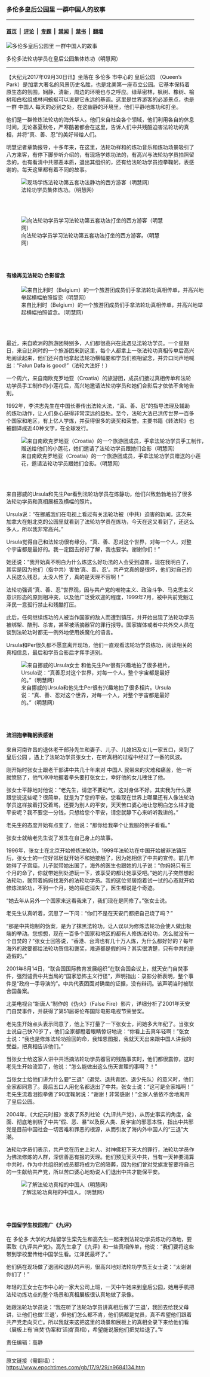 ### 多伦多皇后公园里 一群中国人的故事

---

#### [首页](../../../..?n9684134) &nbsp;|&nbsp; [评论](../../../../../epoch-comment?n9684134) &nbsp;|&nbsp; [专题](../../../../../epoch-special?n9684134) &nbsp;|&nbsp; [禁闻](../../../../../epoch-news?n9684134) &nbsp;|&nbsp; [禁书](../../../../../books?n9684134) &nbsp;|&nbsp; [翻墙](https://github.com/gfw-breaker/nogfw/blob/master/README.md?n9684134)


<div><img alt="多伦多皇后公园里 一群中国人的故事" class="attachment-djy_600_400 size-djy_600_400 wp-post-image" src="https://i.epochtimes.com/assets/uploads/2017/09/2017-9-28-minghui-falun-gong-toronto-02-ss.jpg"/>
<div class="caption">
 <p>
  多伦多法轮功学员在皇后公园集体炼功（明慧网）
 </p>
</div></div><hr/><div class="post_content" id="artbody" itemprop="articleBody">
 <!-- article content begin -->
 <p>
  【大纪元2017年09月30日讯】坐落在
  <ok href="https://www.epochtimes.com/gb/tag/%E5%A4%9A%E4%BC%A6%E5%A4%9A.html">
   多伦多
  </ok>
  市中心的
  <ok href="https://www.epochtimes.com/gb/tag/%E7%9A%87%E5%90%8E%E5%85%AC%E5%9B%AD.html">
   皇后公园
  </ok>
  （Queen’s Park）是加拿大著名的风景历史名胜，也是北美第一座市立公园。它基本保持着原生态的氛围，娴静、清新，周边的环境也与之呼应。绿草密林，枫树、橡树、榆树和白松组成林间蜿蜒可以说是它永远的基调。这里是世界游客的必游景点，也是一群
  <ok href="https://www.epochtimes.com/gb/tag/%E4%B8%AD%E5%9B%BD%E4%BA%BA.html">
   中国人
  </ok>
  每天的必到之处，在这幽静的环境里，他们平静地炼功和打坐。
 </p>
 <p>
  他们是一群修炼法轮功的海外华人。他们来自社会各个领域，他们利用各自的休息时间，无论春夏秋冬，严寒酷暑都会在这里，告诉人们中共残酷迫害法轮功的真相，并将“真、善、忍”的美好带给人们。
 </p>
 <p>
  明慧记者章韵报导，十多年来，在这里，法轮功祥和的炼功音乐和炼功场景吸引了八方来客，有停下脚步听介绍的，有现场学炼功法的，有高兴与法轮功学员拍照留念的，也有看清中共邪恶本质，退出其组织的，还有给法轮功学员抱拳鞠躬，表感谢的。每天这里都有着不同的故事。
 </p>
 <figure aria-describedby="caption-attachment-9684169" class="wp-caption aligncenter" id="attachment_9684169" style="width: 500px">
  <ok href="https://i.epochtimes.com/assets/uploads/2017/09/2017-9-28-minghui-falun-gong-toronto-01-ss.jpg" target="_blank">
   <img alt="现场学炼法轮功第五套功法静功的西方游客（明慧网）" class="size-full wp-image-9684169" src="https://i.epochtimes.com/assets/uploads/2017/09/2017-9-28-minghui-falun-gong-toronto-01-ss.jpg"/>
  </ok>
  <br/><figcaption class="wp-caption-text" id="caption-attachment-9684169">
   法轮功学员集体炼功。（明慧网）
  </figcaption><br/>
 </figure><br/>
 <figure aria-describedby="caption-attachment-9684175" class="wp-caption aligncenter" id="attachment_9684175" style="width: 384px">
  <ok href="https://i.epochtimes.com/assets/uploads/2017/09/2017-9-28-minghui-falun-gong-toronto-03-ss.jpg" target="_blank">
   <img alt="向法轮功学员学习法轮功第五套功法打坐的西方游客（明慧网）" class="size-full wp-image-9684175" src="https://i.epochtimes.com/assets/uploads/2017/09/2017-9-28-minghui-falun-gong-toronto-03-ss.jpg"/>
  </ok>
  <br/><figcaption class="wp-caption-text" id="caption-attachment-9684175">
   向法轮功学员学习法轮功第五套功法打坐的西方游客。（明慧网）
  </figcaption><br/>
 </figure><br/>
 <h4>
  有缘再见法轮功 合影留念
 </h4>
 <figure aria-describedby="caption-attachment-9684173" class="wp-caption aligncenter" id="attachment_9684173" style="width: 500px">
  <ok href="https://i.epochtimes.com/assets/uploads/2017/09/2017-9-28-minghui-falun-gong-toronto-04-ss.jpg" target="_blank">
   <img alt="来自比利时（Belgium）的一个旅游团成员们手拿法轮功真相传单，并高兴地举起横幅拍照留恋（明慧网）" class="size-full wp-image-9684173" src="https://i.epochtimes.com/assets/uploads/2017/09/2017-9-28-minghui-falun-gong-toronto-04-ss.jpg"/>
  </ok>
  <br/><figcaption class="wp-caption-text" id="caption-attachment-9684173">
   来自比利时（Belgium）的一个旅游团成员们手拿法轮功真相传单，并高兴地举起横幅拍照留念。（明慧网）
  </figcaption><br/>
 </figure><br/>
 <p>
  最近，来自欧洲的旅游团特别多，人们都很高兴在此遇见法轮功学员。一个星期日，来自比利时的一个旅游团来到这里，每个人都拿上一张法轮功真相传单后高兴地阅读起来，他们还兴奋地拿起法轮功横幅要和学员们照相留念，并异口同声地喊出：“Falun Dafa is good!”（法轮大法好！）
 </p>
 <p>
  一个周六，来自南欧克罗地亚（Croatia）的旅游团，成员们接过真相传单和法轮功学员手工制作的小莲花后，高兴地邀请法轮功学员和她们合影后才依依不舍地告别。
 </p>
 <p>
  1992年，李洪志先生在中国长春传出法轮大法，“真、善、忍”的指导法理及辅助的炼功动作，让人们身心获得非常深远的益处。至今，法轮大法已洪传世界一百多个国家和地区，有上亿人学炼，并获得很多的褒奖和荣誉。主要书籍《转法轮》也被翻译成近40种文字，在全球发行。
 </p>
 <figure aria-describedby="caption-attachment-9684174" class="wp-caption aligncenter" id="attachment_9684174" style="width: 500px">
  <ok href="https://i.epochtimes.com/assets/uploads/2017/09/2017-9-28-minghui-falun-gong-toronto-05-ss.jpg" target="_blank">
   <img alt=" 来自南欧克罗地亚（Croatia）的一个旅游团成员，手拿法轮功学员手工制作，赠送给他们的小莲花，她们邀请了法轮功学员跟她们合影（明慧网）" class="size-full wp-image-9684174" src="https://i.epochtimes.com/assets/uploads/2017/09/2017-9-28-minghui-falun-gong-toronto-05-ss.jpg"/>
  </ok>
  <br/><figcaption class="wp-caption-text" id="caption-attachment-9684174">
   来自南欧克罗地亚（Croatia）的一个旅游团成员，手拿法轮功学员赠送的小莲花，邀请法轮功学员跟她们合影。（明慧网）
  </figcaption><br/>
 </figure><br/>
 <p>
  来自挪威的Ursula和先生Per看到法轮功学员在炼静功，他们兴致勃勃地拍了很多法轮功学员和真相展板及横幅的照片。
 </p>
 <p>
  Ursula说：“在挪威我们在电视上看过有关法轮功被（中共）迫害的新闻，这次来加拿大在魁北克的公园里就看到了法轮功学员在炼功，今天在这又看到了，还这么多人，所以我非常高兴。”
 </p>
 <p>
  Ursula觉得自己和法轮功很有缘分。“真、善、忍对这个世界，对每一个人，对整个宇宙都是最好的。我一定回去好好了解，我也要学。谢谢你们！”
 </p>
 <p>
  她还说：“我开始真不明白为什么炼这么好功法的人会受到迫害，现在我明白了，其实是因为他们（指中共）害怕‘真、善、忍’。共产党真的是很坏，他们对自己的人民这么残忍，太没人性了，真的是天理不容啊！”
 </p>
 <p>
  法轮功强调“真、善、忍”世界观，因与共产党的唯物主义、政治斗争、马克思主义意识形态的原则相冲突，以及他广泛受欢迎的程度，1999年7月，被中共前党魁江泽民一意孤行禁止和残酷打压。
 </p>
 <p>
  此后，任何继续炼功的人被当作国家的敌人而遭到镇压，并开始出现了法轮功学员被绑架、酷刑、杀害，甚至被活摘器官的罪行报导。国家媒体或者中共外交人员在谈到法轮功时都无一例外地使用妖魔化的语言。
 </p>
 <p>
  Ursula和Per很久都不愿意离开现场，他们一直观看法轮功学员练功，阅读相关的真相信息，最后和学员合影后才挥手道别。
 </p>
 <figure aria-describedby="caption-attachment-9684184" class="wp-caption aligncenter" id="attachment_9684184" style="width: 414px">
  <ok href="https://i.epochtimes.com/assets/uploads/2017/09/2017-9-28-minghui-falun-gong-toronto-07-ss.jpg" target="_blank">
   <img alt="来自挪威的Ursula女士 和他先生Per很有兴趣地拍了很多相片，Ursula说：“真善忍对这个世界，对每一个人，整个宇宙都是最好的。”（明慧网）" class="size-full wp-image-9684184" src="https://i.epochtimes.com/assets/uploads/2017/09/2017-9-28-minghui-falun-gong-toronto-07-ss.jpg"/>
  </ok>
  <br/><figcaption class="wp-caption-text" id="caption-attachment-9684184">
   来自挪威的Ursula和他先生Per很有兴趣地拍了很多相片。Ursula说：“真、善、忍对这个世界，对每一个人，对整个宇宙都是最好的。”（明慧网）
  </figcaption><br/>
 </figure><br/>
 <h4>
  流泪抱拳鞠躬表感谢
 </h4>
 <p>
  来自河南许昌的退休老干部孙先生和妻子、儿子、儿媳妇及女儿一家五口，来到了
  <ok href="https://www.epochtimes.com/gb/tag/%E7%9A%87%E5%90%8E%E5%85%AC%E5%9B%AD.html">
   皇后公园
  </ok>
  ，遇上了法轮功学员张女士，在听真相的过程中经过了一番的风波。
 </p>
 <p>
  刚开始时张女士跟老干部讲中共几十年来对
  <ok href="https://www.epochtimes.com/gb/tag/%E4%B8%AD%E5%9B%BD%E4%BA%BA.html">
   中国人
  </ok>
  民带来的灾难和痛苦，他一听就愤怒了，他气冲冲地握着拳头要打张女士，幸好他的女儿拽住了他。
 </p>
 <p>
  张女士平静地对他说：“老先生，请您不要动气，这对身体不好。其实我为什么要跟您说这些呢？很简单，就是为了您的平安。您看现在世界上哪里还有人像法轮功学员这样挨着打受着骂，还要为别人的平安，天天苦口婆心地让您明白怎么样才能平安呢？我不要您一分钱，只想给您个平安，请您就静下心来听听我讲的。”
 </p>
 <p>
  老先生的态度开始有点变了，他说：“那你给我举个让我服的例子看看。”
 </p>
 <p>
  张女士就给老先生说了发生在自己身上的故事。
 </p>
 <p>
  1996年，张女士在北京开始修炼法轮功，1999年法轮功在中国开始被非法镇压后，张女士的一位好邻居就开始不和她接触了，因为她相信了中共的宣传。前几年她得了子宫癌，儿子就带她出国了，海外的医生也跟她的儿子说：“你妈妈只有三个月的命了，你就带她到处游玩一下，该享受的都让她享受吧。”她的儿子突然想起法轮功，就带着妈妈找海外的法轮功学员。我的这位邻居抱着试一试的心态就开始修炼法轮功，不到一个月，她的癌症消失了，医生都说是个奇迹。
 </p>
 <p>
  “她去年从另外一个国家来这看我来了，我们现在是同修了。”张女士说。
 </p>
 <p>
  老先生认真听着，沉思了一下问：“你们不是在天安门都把自己烧了吗？”
 </p>
 <p>
  “那是中共炮制的伪案，是为了抹黑法轮功，让人误以为修炼法轮功会使人做出极端的举动。您想想，现在一百多个国家和地区的都有人修炼法轮功，怎么就没有一个自焚的？”张女士回答说，“香港、台湾也有几十万人炼，为什么都好好的？每年海外的政要都给法轮功贺信和褒奖，难道都是假的吗？其实很清楚，只有中共的是造假的。”
 </p>
 <p>
  2001年8月14日，“联合国国际教育发展组织”在联合国会议上，就天安门自焚事件，强烈谴责中共当局的“国家恐怖主义行径”，声明指出：录影分析表明，整个事件是“政府一手导演的”。中共代表团面对确凿的证据，没有辩词。该声明当时被联合国备案。
 </p>
 <p>
  北美电视台“新唐人”制作的《伪火》（False Fire）影片，详细分析了2001年天安门自焚事件，并获得了第51届哥伦布国际电影电视节荣誉奖。
 </p>
 <p>
  老先生开始点头表示同意了，他上下打量了一下张女士，问她多大年纪了。当张女士说自己快70岁了，他们全家都瞪着眼睛惊讶地说：“你看上去真年轻啊！”张女士说：“我也是修炼法轮功捡回的命，我知恩图报，我就天天出来跟中国人讲我的受益，把真相告诉他们。”
 </p>
 <p>
  当张女士给这家人讲中共活摘法轮功学员器官的残酷事实时，他们都很震惊，这时老先生开始流泪了，他说：“怎么能做出这么伤天害理的事啊？！”
 </p>
 <p>
  当张女士给他们讲为什么要“三退”（退党、退共青团、退少先队）的意义时，他们全家都同意了。最后五口人用化名都退出了中共。张女士说：“这可是全家福啊！” 老先生流着泪抱拳做了90度鞠躬说：“谢谢！非常感谢！”全家人依依不舍地离开了皇后公园。
 </p>
 <p>
  2004年，《大纪元时报》发表了系列社论《九评共产党》，从历史事实的角度，全面、彻底地剖析了中共“假、恶、暴”以及反人类、反宇宙的邪恶本性，指出中共邪党是目前中国社会一切苦难和罪恶的根源，从而引发了海内外中国人的“三退”大潮。
 </p>
 <p>
  法轮功学员们表示，共产党在历史上对人、对神佛犯下天大的罪行，法轮功学员作为佛法修炼的人群，深信善恶有报的天理。他们预见天灭中共，当有一天神要清算中共时，作为中共组织的成员都将成为它的陪葬，因为他们曾对党旗发誓要将自己的一生献给共产党，所以苦口婆心地劝说人们退出中共才能保平安。
 </p>
 <figure aria-describedby="caption-attachment-9684188" class="wp-caption aligncenter" id="attachment_9684188" style="width: 331px">
  <ok href="https://i.epochtimes.com/assets/uploads/2017/09/2017-9-28-minghui-falun-gong-toronto-06-ss.jpg" target="_blank">
   <img alt="了解法轮功真相的中国人（明慧网）" class="size-full wp-image-9684188" src="https://i.epochtimes.com/assets/uploads/2017/09/2017-9-28-minghui-falun-gong-toronto-06-ss.jpg"/>
  </ok>
  <br/><figcaption class="wp-caption-text" id="caption-attachment-9684188">
   了解法轮功真相的中国人。（明慧网）
  </figcaption><br/>
 </figure><br/>
 <h4>
  中国留学生校园推广《九评》
 </h4>
 <p>
  在
  <ok href="https://www.epochtimes.com/gb/tag/%E5%A4%9A%E4%BC%A6%E5%A4%9A.html">
   多伦多
  </ok>
  大学的大陆留学生栾先生和高先生一起来到法轮功学员炼功的场地，要索取《九评共产党》。高先生拿了《九评》和一些真相传单，他说：“我们要将这些带到学校里传给中国学生看。江泽民最坏了。”
 </p>
 <p>
  他们俩在现场做了退团和退队的声明，很高兴地对法轮功学员王女士说：“太谢谢你们了！”
 </p>
 <p>
  年轻的王女士在市中心的一家大公司上班，一天中午她来到皇后公园，她用手机把法轮功炼功点的整个场景和真相展板很认真地做了录像。
 </p>
 <p>
  她跟法轮功学员说：“我在听了法轮功学员讲真相后做了‘三退’，我回去给我父母讲，让他们也做‘三退’，但他们怎么都不肯，他们俩都是党员，真不希望他们跟着共产党走向灭亡。所以我就来这把这里的场景和展板上的真相全录下来给他们看（展板上有‘自焚’伪案和‘活摘’真相），希望能说服他们把党给退了。”#
 </p>
 <p>
  责任编辑：高静
 </p>
 <!-- article content end -->
 <div id="below_article_ad">
 </div>
</div>


---

原文链接（需翻墙）：https://www.epochtimes.com/gb/17/9/29/n9684134.htm